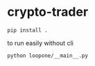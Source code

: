 # crypto-trader

```
pip install .
```


to run easily without cli
```
python loopone/__main__.py
```